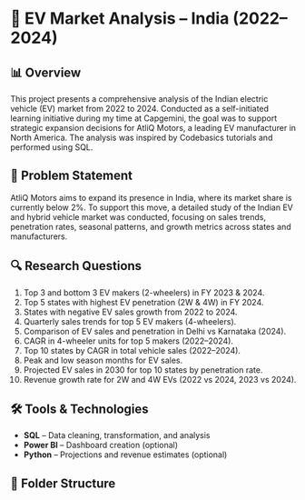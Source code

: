 # 🚗 EV Market Analysis – India (2022–2024)

## 📊 Overview
This project presents a comprehensive analysis of the Indian electric vehicle (EV) market from 2022 to 2024. Conducted as a self-initiated learning initiative during my time at Capgemini, the goal was to support strategic expansion decisions for AtliQ Motors, a leading EV manufacturer in North America. The analysis was inspired by Codebasics tutorials and performed using SQL.

## 🧠 Problem Statement
AtliQ Motors aims to expand its presence in India, where its market share is currently below 2%. To support this move, a detailed study of the Indian EV and hybrid vehicle market was conducted, focusing on sales trends, penetration rates, seasonal patterns, and growth metrics across states and manufacturers.

## 🔍 Research Questions
1. Top 3 and bottom 3 EV makers (2-wheelers) in FY 2023 & 2024.
2. Top 5 states with highest EV penetration (2W & 4W) in FY 2024.
3. States with negative EV sales growth from 2022 to 2024.
4. Quarterly sales trends for top 5 EV makers (4-wheelers).
5. Comparison of EV sales and penetration in Delhi vs Karnataka (2024).
6. CAGR in 4-wheeler units for top 5 makers (2022–2024).
7. Top 10 states by CAGR in total vehicle sales (2022–2024).
8. Peak and low season months for EV sales.
9. Projected EV sales in 2030 for top 10 states by penetration rate.
10. Revenue growth rate for 2W and 4W EVs (2022 vs 2024, 2023 vs 2024).

## 🛠 Tools & Technologies
- **SQL** – Data cleaning, transformation, and analysis
- **Power BI** – Dashboard creation (optional)
- **Python** – Projections and revenue estimates (optional)

## 📁 Folder Structure
